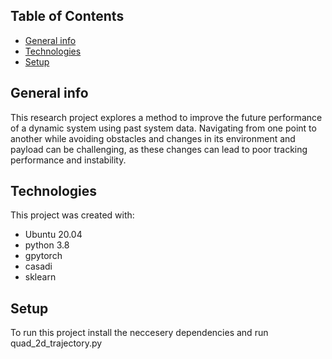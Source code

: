 ## Table of Contents
* [General info](#general-info)
* [Technologies](#technologies)
* [Setup](#setup)

## General info
This research project explores a method to improve the future performance of a dynamic system using past system data. 
Navigating from one point to another while avoiding obstacles and changes in its environment and payload can be challenging, as these changes can lead to poor tracking performance and instability.

## Technologies
This project was created with:
* Ubuntu 20.04
* python 3.8
* gpytorch
* casadi
* sklearn

## Setup
To run this project install the neccesery dependencies and run quad_2d_trajectory.py
